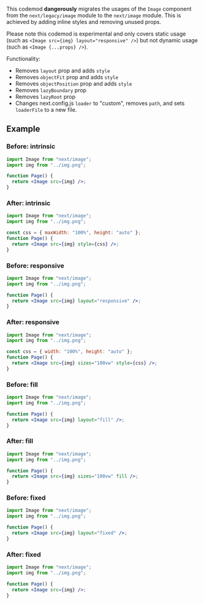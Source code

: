 This codemod **dangerously** migrates the usages of the `Image` component from the `next/legacy/image` module to the `next/image` module.
This is achieved by adding inline styles and removing unused props.

Please note this codemod is experimental and only covers static usage (such as `<Image src={img} layout="responsive" />`) but not dynamic usage (such as `<Image {...props} />`).

Functionality:

- Removes `layout` prop and adds `style`
- Removes `objectFit` prop and adds `style`
- Removes `objectPosition` prop and adds `style`
- Removes `lazyBoundary` prop
- Removes `lazyRoot` prop
- Changes next.config.js `loader` to "custom", removes `path`, and sets `loaderFile` to a new file.

## Example

### Before: intrinsic

```jsx
import Image from "next/image";
import img from "../img.png";

function Page() {
  return <Image src={img} />;
}
```

### After: intrinsic

```jsx
import Image from "next/image";
import img from "../img.png";

const css = { maxWidth: "100%", height: "auto" };
function Page() {
  return <Image src={img} style={css} />;
}
```

### Before: responsive

```jsx
import Image from "next/image";
import img from "../img.png";

function Page() {
  return <Image src={img} layout="responsive" />;
}
```

### After: responsive

```jsx
import Image from "next/image";
import img from "../img.png";

const css = { width: "100%", height: "auto" };
function Page() {
  return <Image src={img} sizes="100vw" style={css} />;
}
```

### Before: fill

```jsx
import Image from "next/image";
import img from "../img.png";

function Page() {
  return <Image src={img} layout="fill" />;
}
```

### After: fill

```jsx
import Image from "next/image";
import img from "../img.png";

function Page() {
  return <Image src={img} sizes="100vw" fill />;
}
```

### Before: fixed

```jsx
import Image from "next/image";
import img from "../img.png";

function Page() {
  return <Image src={img} layout="fixed" />;
}
```

### After: fixed

```jsx
import Image from "next/image";
import img from "../img.png";

function Page() {
  return <Image src={img} />;
}
```
